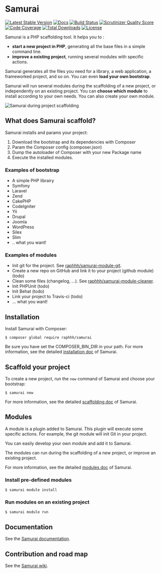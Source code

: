 # Samurai

[![Latest Stable Version](https://poser.pugx.org/raphhh/samurai/v/stable.svg)](https://packagist.org/packages/raphhh/samurai)
[![Docs](https://readthedocs.org/projects/samurai/badge/?version=latest)](http://samurai.readthedocs.org)
[![Build Status](https://travis-ci.org/Raphhh/samurai.png)](https://travis-ci.org/Raphhh/samurai)
[![Scrutinizer Quality Score](https://scrutinizer-ci.com/g/Raphhh/samurai/badges/quality-score.png?b=master)](https://scrutinizer-ci.com/g/Raphhh/samurai/)
[![Code Coverage](https://scrutinizer-ci.com/g/Raphhh/samurai/badges/coverage.png?b=master)](https://scrutinizer-ci.com/g/Raphhh/samurai/)
[![Total Downloads](https://poser.pugx.org/raphhh/samurai/downloads.svg)](https://packagist.org/packages/raphhh/samurai)
[![License](https://poser.pugx.org/raphhh/samurai/license.svg)](https://packagist.org/packages/raphhh/samurai)

Samurai is a PHP scaffolding tool. 
It helps you to :

 - **start a new project in PHP**, generating all the base files in a simple command line.
 - **improve a existing project**, running several modules with specific actions.

Samurai generates all the files you need for a library, a web application, a frameworked project, and so on. 
You can even **load your own bootstrap**.

Samurai will run several modules during the scaffolding of a new project, or independently on an existing project. 
You can **choose which module** to install according to your own needs. 
You can also create your own module.

![Samurai during project scaffolding](https://raw.githubusercontent.com/Raphhh/samurai/master/doc/samurai-new.png)


## What does Samurai scaffold?

Samurai installs and params your project:

 1. Download the bootstrap and its dependencies with Composer
 2. Param the Composer config (composer.json)
 3. Dump the autoloader of Composer with your new Package name
 4. Execute the installed modules.
 
 
### Examples of bootstrap

 - A simple PHP librairy
 - Symfony
 - Laravel
 - Zend
 - CakePHP
 - CodeIgniter
 - Yii
 - Drupal
 - Joomla
 - WordPress
 - Silex
 - Slim
 - .. what you want!
 

### Examples of modules

 - Init git for the project. See [raphhh/samurai-module-git](https://github.com/Raphhh/samurai-module-git).
 - Create a new repo on GitHub and link it to your project (github module) (todo)
 - Clean some files (changelog, ...). See [raphhh/samurai-module-cleaner](https://github.com/Raphhh/samurai-module-cleaner).
 - Init PHPUnit (todo)
 - Init Behat (todo)
 - Link your project to Travis-ci (todo)
 - ... what you want!


## Installation

Install Samurai with Composer:

```console
$ composer global require raphhh/samurai
```

Be sure you have set the COMPOSER_BIN_DIR in your path. 
For more information, see the detailed [installation doc](http://samurai.readthedocs.org/) of Samurai.


## Scaffold your project

To create a new project, run the `new` command of Samurai and choose your bootstrap:

```console
$ samurai new
```

For more information, see the detailed [scaffolding doc](http://samurai.readthedocs.org/en/latest/scaffolding/) of Samurai.


## Modules

A module is a plugin added to Samurai. 
This plugin will execute some specific actions. 
For example, the git module will init Git in your project.

You can easily develop your own module and add it to Samurai.

The modules can run during the scaffolding of a new project, or improve an existing project.

For more information, see the detailed [modules doc](http://samurai.readthedocs.org/en/latest/modules/) of Samurai.

### Install pre-defined modules

```console
$ samurai module install
```

### Run modules on an existing project

```console
$ samurai module run
```

## Documentation

See the [Samurai documentation](http://samurai.readthedocs.org/).

## Contribution and road map

See the [Samurai wiki](https://github.com/Raphhh/samurai/wiki).

